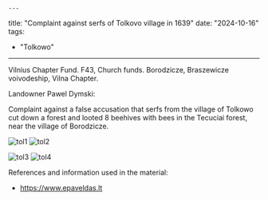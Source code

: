     ---
title: "Complaint against serfs of Tolkovo village in 1639"
date: "2024-10-16"
tags:
  - "Tolkowo"
---

Vilnius Chapter Fund. F43, Church funds. Borodzicze, Braszewicze voivodeship, Vilna Chapter.

Landowner Pawel Dymski:

Complaint against a false accusation that serfs from the village of Tolkowo cut down a forest and looted 8 beehives with bees in the Tecuciai forest, near the village of Borodzicze.

![tol1](https://github.com/user-attachments/assets/cc349b58-3a51-4bfb-8290-e31ba8b75b0d)
![tol2](https://github.com/user-attachments/assets/3e3e1270-7542-4a2f-88e5-245f7fe3dc74)

![tol3](https://github.com/user-attachments/assets/6ceefb75-cc28-442f-8f3a-4443ad01aed8)
![tol4](https://github.com/user-attachments/assets/9db82579-e77c-4cb3-9baf-963e8e6a3ab2)

References and information used in the material:
- https://www.epaveldas.lt

